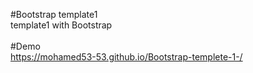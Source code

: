 #Bootstrap template1 <br/>
template1 with Bootstrap <br />
<br />
#Demo <br />
https://mohamed53-53.github.io/Bootstrap-templete-1-/
